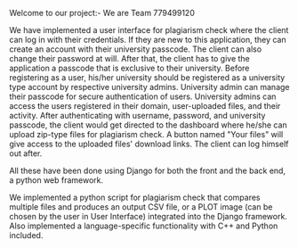 Welcome to our project:- We are Team 779499120

We have implemented a user interface for plagiarism check where the client can log in with their credentials. If they are new to this application, they can create an account with their university passcode. The client can also change their password at will. After that, the client has to give the application a passcode that is exclusive to their university. Before registering as a user, his/her university should be registered as a university type account by respective university admins. University admin can manage their passcode for secure authentication of users. University admins can access the users registered in their domain, user-uploaded files, and their activity. After authenticating with username, password, and university passcode, the client would get directed to the dashboard where he/she can upload zip-type files for plagiarism check. A button named "Your files" will give access to the uploaded files' download links. The client can log himself out after.

All these have been done using Django for both the front and the back end, a python web framework.

We implemented a python script for plagiarism check that compares multiple files and produces an output CSV file, or a PLOT image (can be chosen by the user in User Interface) integrated into the Django framework. Also implemented a language-specific functionality with C++ and Python included.
